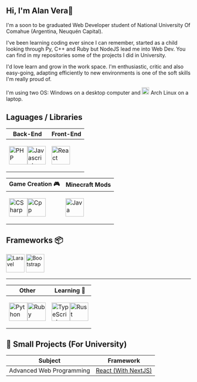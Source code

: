## Hi, I'm Alan Vera👋 
I'm a soon to be graduated Web Developer student of National University Of Comahue (Argentina, Neuquén Capital).

I've been learning coding ever since I can remember, started as a child looking through Py, C++ and Ruby but NodeJS lead me into Web Dev. You can find in my repositories some of the projects I did in University.

I'd love learn and grow in the work space. I'm enthusiastic, critic and also easy-going, adapting efficiently to new environments is one of the soft skills I'm really proud of.

I'm using two OS: Windows on a desktop computer and <img src="https://github.com/veraAlan/veraAlan/assets/93807967/ed992a4c-5dcb-4658-a8d2-57aadbe6fef2" alt="PHP" height="20" width="20" /> Arch Linux on a laptop.

## Laguages / Libraries

| Back-End | Front-End |
|-----|-----------|
| <p align='left'><img src="https://github.com/veraAlan/veraAlan/assets/93807967/d3e7a09e-00f3-4ed8-99bf-b003d7b70c53" alt="PHP" height="50" width="50" /><img src="https://github.com/veraAlan/veraAlan/assets/93807967/67da5bab-db20-41c8-b576-e499eddf5aad" alt="Javascript" height="50" width="50" /></p> | <p align='left'><img src="https://github.com/veraAlan/veraAlan/assets/93807967/dab51da2-4007-4355-9688-ab415fbc2730" alt="React" height="50" width="50" /></p> |

| Game Creation 🎮 | Minecraft Mods |
|-----|-----------|
| <p align='left'><img src="https://github.com/veraAlan/veraAlan/assets/93807967/be2ec622-22f9-4052-aac8-644014228737" alt="CSharp" height="50" width="50" /><img src="https://github.com/veraAlan/veraAlan/assets/93807967/fdc43e43-10ee-429a-b1a3-d62ea36f1bd2" alt="Cpp" height="50" width="50" /></p> | <img src="https://github.com/veraAlan/veraAlan/assets/93807967/84d35b46-6615-485e-ab04-f87d14e5eeeb" alt="Java" height="50" width="50" /> |

## Frameworks 📦
<p align='left'>
  <img src="https://github.com/veraAlan/veraAlan/assets/93807967/08aaaabd-1be7-4f35-b487-72f11123ddbe" alt="Laravel" height="50" width="50" />
  <img src="https://github.com/veraAlan/veraAlan/assets/93807967/651571af-ede1-43e7-90b1-e9219f4833c6" alt="Bootstrap" height="50" width="50" />
</p>

---
| Other | Learning 👀 |
|-----|-----------|
| <p align='left'><img src="https://github.com/veraAlan/veraAlan/assets/93807967/15a6edd2-8fe5-4d40-be27-af112798e9c5" alt="Python" height="50" width="50" /><img src="https://github.com/veraAlan/veraAlan/assets/93807967/1334ff95-19e9-4a67-bb19-b37139cefc20" alt="Ruby" height="50" width="50" /></p> | <p align='left'><img src="https://github.com/veraAlan/veraAlan/assets/93807967/07f32e8b-7d0c-463f-ba7d-27c15eecd0c1" alt="TypeScript" height="50" width="50" /><img src="https://github.com/veraAlan/veraAlan/assets/93807967/f945183b-76f8-4e17-a605-16021c1fb434" alt="Rust" height="50" width="50" /></p> |

## 🌱 Small Projects (For University)
| Subject | Framework |
|-----|-----------|
| Advanced Web Programming | [React (With NextJS)](https://github.com/veraAlan/PWA-Restaurant) |
